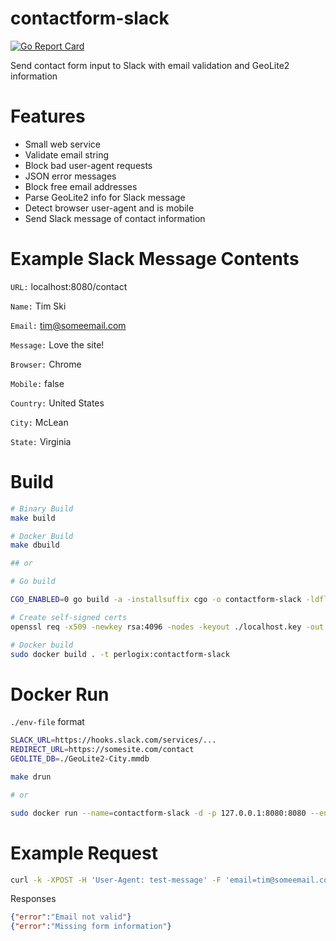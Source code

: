 # contactform-slack
[![Go Report Card](https://goreportcard.com/badge/github.com/perlogix/contactform-slack)](https://goreportcard.com/report/github.com/perlogix/contactform-slack)

Send contact form input to Slack with email validation and GeoLite2 information

# Features

- Small web service
- Validate email string
- Block bad user-agent requests
- JSON error messages
- Block free email addresses
- Parse GeoLite2 info for Slack message
- Detect browser user-agent and is mobile
- Send Slack message of contact information

# Example Slack Message Contents

`URL:` localhost:8080/contact

`Name:` Tim Ski

`Email:` tim@someemail.com

`Message:` Love the site!

`Browser:` Chrome

`Mobile:` false

`Country:` United States

`City:` McLean

`State:` Virginia

# Build

```sh
# Binary Build
make build

# Docker Build
make dbuild

## or

# Go build

CGO_ENABLED=0 go build -a -installsuffix cgo -o contactform-slack -ldflags -s -w .

# Create self-signed certs
openssl req -x509 -newkey rsa:4096 -nodes -keyout ./localhost.key -out ./localhost.pem -days 365 -sha256 -subj '/CN=localhost'

# Docker build
sudo docker build . -t perlogix:contactform-slack
```

# Docker Run

`./env-file` format

```sh
SLACK_URL=https://hooks.slack.com/services/...
REDIRECT_URL=https://somesite.com/contact
GEOLITE_DB=./GeoLite2-City.mmdb
```


```sh
make drun

# or 

sudo docker run --name=contactform-slack -d -p 127.0.0.1:8080:8080 --env-file ./env-file --restart always perlogix:contactform-slack
```

# Example Request

```sh
curl -k -XPOST -H 'User-Agent: test-message' -F 'email=tim@someemail.com' -F 'name=tim ski' -F 'message=whats up' https://localhost:8080/contact
```

Responses

```json
{"error":"Email not valid"}
{"error":"Missing form information"}
```